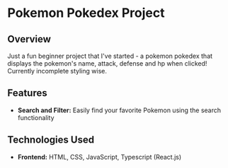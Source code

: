 # Pokemon Pokedex Project

## Overview

Just a fun beginner project that I've started - a pokemon pokedex that displays the pokemon's name, attack, defense and hp when clicked! Currently incomplete styling wise.

## Features

- **Search and Filter:** Easily find your favorite Pokemon using the search functionality

## Technologies Used

- **Frontend:** HTML, CSS, JavaScript, Typescript (React.js)
